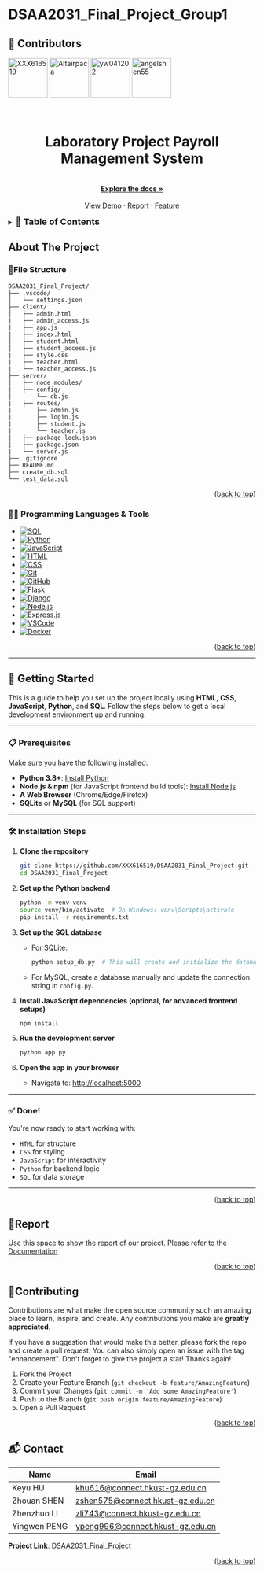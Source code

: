 # DSAA2031_Final_Project_Group1
<a id="readme-top"></a>

## 👥 Contributors

[<img src="https://github.com/XXX616519.png" width="80" alt="XXX616519" />](https://github.com/XXX616519)
[<img src="https://github.com/Altairpaca.png" width="80" alt="Altairpaca" />](https://github.com/Altairpaca)
[<img src="https://github.com/yw041202.png" width="80" alt="yw041202" />](https://github.com/yw041202)
[<img src="https://github.com/angelshen55.png" width="80" alt="angelshen55" />](https://github.com/angelshen55)




<!-- PROJECT LOGO -->
<br />
<div align="center">

<h1 align="center">Laboratory Project Payroll Management System</h1>

  <p align="center">
    <br />
    <a href="https://github.com/XXX616519/DSAA2031_Final_Project"><strong>Explore the docs »</strong></a>
    <br />
    <br />
    <a href="https://github.com/XXX616519/DSAA2031_Final_Project/tree/main/report">View Demo</a>
    &middot;
    <a href="https://github.com/XXX616519/DSAA2031_Final_Project/blob/main/report/functions.md">Report</a>
    &middot;
    <a href="https://github.com/XXX616519/DSAA2031_Final_Project/blob/main/report/functions.md">Feature</a>
  </p>
</div>



<!-- TABLE OF CONTENTS -->
<details>
  <summary><span style="font-size: 18px;"><b>📑 Table of Contents</b></span></summary>
  <ol>
    <li>
      <a href="#about-the-project">About The Project</a>
      <ul>
        <li><a href="#built-with">Built With</a></li>
      </ul>
    </li>
    <li>
      <a href="#getting-started">Getting Started</a>
      <ul>
        <li><a href="#prerequisites">Prerequisites</a></li>
        <li><a href="#installation">Installation</a></li>
      </ul>
    </li>
    <li><a href="#usage">Usage</a></li>
    <li><a href="#roadmap">Roadmap</a></li>
    <li><a href="#contributing">Contributing</a></li>
    <li><a href="#license">License</a></li>
    <li><a href="#contact">Contact</a></li>
    <li><a href="#acknowledgments">Acknowledgments</a></li>
  </ol>
</details>



<!-- ABOUT THE PROJECT -->
## About The Project

<!-- [![Product Name Screen Shot][product-screenshot]](https://example.com) -->

### 📂File Structure
```
DSAA2031_Final_Project/
├── .vscode/                
│   └── settings.json      
├── client/             
│   ├── admin.html
|   ├── admin_access.js
|   ├── app.js
|   ├── index.html
|   ├── student.html
|   ├── student_access.js
|   ├── style.css
|   ├── teacher.html
|   └── teacher_access.js
├── server/
│   ├── node_modules/
|   ├── config/
|       └── db.js
|   ├── routes/
|       ├── admin.js
|       ├── login.js
|       ├── student.js
|       └── teacher.js
|   ├── package-lock.json
|   ├── package.json
|   └── server.js
├── .gitignore                 
├── README.md            
├── create_db.sql              
└── test_data.sql       
```


<p align="right">(<a href="#readme-top">back to top</a>)</p>



### 🧑‍💻 Programming Languages & Tools

* [![SQL][SQL]][SQL-url]
* [![Python][Python]][Python-url]
* [![JavaScript][JavaScript]][JavaScript-url]
* [![HTML][HTML]][HTML-url]
* [![CSS][CSS]][CSS-url]
* [![Git][Git]][Git-url]
* [![GitHub][GitHub]][GitHub-url]
* [![Flask][Flask]][Flask-url]
* [![Django][Django]][Django-url]
* [![Node.js][Node.js]][Node.js-url]
* [![Express.js][Express.js]][Express.js-url]
* [![VSCode][VSCode]][VSCode-url]
* [![Docker][Docker]][Docker-url]

<p align="right">(<a href="#readme-top">back to top</a>)</p>



<!-- GETTING STARTED -->
---

## 🚀 Getting Started

This is a guide to help you set up the project locally using **HTML**, **CSS**, **JavaScript**, **Python**, and **SQL**. Follow the steps below to get a local development environment up and running.

---

### 📋 Prerequisites

Make sure you have the following installed:

* **Python 3.8+**: [Install Python](https://www.python.org/downloads/)
* **Node.js & npm** (for JavaScript frontend build tools): [Install Node.js](https://nodejs.org/)
* **A Web Browser** (Chrome/Edge/Firefox)
* **SQLite** or **MySQL** (for SQL support)

---

### 🛠️ Installation Steps

1. **Clone the repository**

   ```sh
   git clone https://github.com/XXX616519/DSAA2031_Final_Project.git
   cd DSAA2031_Final_Project
   ```

2. **Set up the Python backend**

   ```sh
   python -m venv venv
   source venv/bin/activate  # On Windows: venv\Scripts\activate
   pip install -r requirements.txt
   ```

3. **Set up the SQL database**

   * For SQLite:

     ```sh
     python setup_db.py  # This will create and initialize the database
     ```
   * For MySQL, create a database manually and update the connection string in `config.py`.

4. **Install JavaScript dependencies (optional, for advanced frontend setups)**

   ```sh
   npm install
   ```

5. **Run the development server**

   ```sh
   python app.py
   ```

6. **Open the app in your browser**

   * Navigate to: [http://localhost:5000](http://localhost:5000)

---

### ✅ Done!

You're now ready to start working with:

* `HTML` for structure
* `CSS` for styling
* `JavaScript` for interactivity
* `Python` for backend logic
* `SQL` for data storage

---

<p align="right">(<a href="#readme-top">back to top</a>)</p>



<!-- USAGE EXAMPLES -->
## 📖Report

Use this space to show the report of our project. 
Please refer to the [Documentation](https://github.com/XXX616519/DSAA2031_Final_Project/blob/main/report/functions.md)_

<p align="right">(<a href="#readme-top">back to top</a>)</p>



<!-- CONTRIBUTING -->
## 💬Contributing

Contributions are what make the open source community such an amazing place to learn, inspire, and create. Any contributions you make are **greatly appreciated**.

If you have a suggestion that would make this better, please fork the repo and create a pull request. You can also simply open an issue with the tag "enhancement".
Don't forget to give the project a star! Thanks again!

1. Fork the Project
2. Create your Feature Branch (`git checkout -b feature/AmazingFeature`)
3. Commit your Changes (`git commit -m 'Add some AmazingFeature'`)
4. Push to the Branch (`git push origin feature/AmazingFeature`)
5. Open a Pull Request

<p align="right">(<a href="#readme-top">back to top</a>)</p>


<!-- CONTACT -->
## 📬 Contact

| Name          | Email                                                |
|---------------|------------------------------------------------------|
| Keyu HU       | [khu616@connect.hkust-gz.edu.cn](mailto:khu616@connect.hkust-gz.edu.cn)     |
| Zhouan SHEN   | [zshen575@connect.hkust-gz.edu.cn](mailto:zshen575@connect.hkust-gz.edu.cn) |
| Zhenzhuo LI   | [zli743@connect.hkust-gz.edu.cn](mailto:zli743@connect.hkust-gz.edu.cn)     |
| Yingwen PENG  | [ypeng996@connect.hkust-gz.edu.cn](mailto:ypeng996@connect.hkust-gz.edu.cn) |

**Project Link**: [DSAA2031_Final_Project](https://github.com/XXX616519/DSAA2031_Final_Project)


<p align="right">(<a href="#readme-top">back to top</a>)</p>



<!-- MARKDOWN LINKS & IMAGES -->
<!-- https://www.markdownguide.org/basic-syntax/#reference-style-links -->
[SQL]: https://img.shields.io/badge/SQL-336791?style=for-the-badge&logo=mysql&logoColor=white
[SQL-url]: https://en.wikipedia.org/wiki/SQL

[Python]: https://img.shields.io/badge/Python-3776AB?style=for-the-badge&logo=python&logoColor=white
[Python-url]: https://www.python.org/

[JavaScript]: https://img.shields.io/badge/JavaScript-F7DF1E?style=for-the-badge&logo=javascript&logoColor=black
[JavaScript-url]: https://developer.mozilla.org/en-US/docs/Web/JavaScript

[HTML]: https://img.shields.io/badge/HTML5-E34F26?style=for-the-badge&logo=html5&logoColor=white
[HTML-url]: https://developer.mozilla.org/en-US/docs/Web/HTML

[CSS]: https://img.shields.io/badge/CSS3-1572B6?style=for-the-badge&logo=css3&logoColor=white
[CSS-url]: https://developer.mozilla.org/en-US/docs/Web/CSS

[Git]: https://img.shields.io/badge/Git-F05032?style=for-the-badge&logo=git&logoColor=white
[Git-url]: https://git-scm.com/

[GitHub]: https://img.shields.io/badge/GitHub-100000?style=for-the-badge&logo=github&logoColor=white
[GitHub-url]: https://github.com/

[Flask]: https://img.shields.io/badge/Flask-000000?style=for-the-badge&logo=flask&logoColor=white
[Flask-url]: https://flask.palletsprojects.com/

[Django]: https://img.shields.io/badge/Django-092E20?style=for-the-badge&logo=django&logoColor=white
[Django-url]: https://www.djangoproject.com/

[Node.js]: https://img.shields.io/badge/Node.js-339933?style=for-the-badge&logo=nodedotjs&logoColor=white
[Node.js-url]: https://nodejs.org/

[Express.js]: https://img.shields.io/badge/Express.js-404D59?style=for-the-badge&logo=express&logoColor=white
[Express.js-url]: https://expressjs.com/

[VSCode]: https://img.shields.io/badge/VS_Code-007ACC?style=for-the-badge&logo=visual-studio-code&logoColor=white
[VSCode-url]: https://code.visualstudio.com/

[Docker]: https://img.shields.io/badge/Docker-2496ED?style=for-the-badge&logo=docker&logoColor=white
[Docker-url]: https://www.docker.com/
